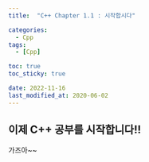 ```yaml
---
title:  "C++ Chapter 1.1 : 시작합시다" 

categories:
  - Cpp
tags:
  - [Cpp]

toc: true
toc_sticky: true

date: 2022-11-16
last_modified_at: 2020-06-02
---
```


## 이제 C++ 공부를 시작합니다!!
가즈아~~
